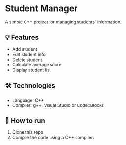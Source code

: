 # Student Manager

A simple C++ project for managing students' information.

## 💡 Features
- Add student
- Edit student info
- Delete student
- Calculate average score
- Display student list

## 🛠️ Technologies
- Language: C++
- Compiler: g++, Visual Studio or Code::Blocks

## 🚀 How to run
1. Clone this repo
2. Compile the code using a C++ compiler:
